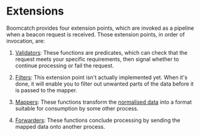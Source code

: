 # Extensions

Boomcatch provides
four extension points,
which are invoked
as a pipeline
when a beacon request
is received.
Those extension points,
in order of invocation,
are:

1. [Validators]:
   These functions
   are predicates,
   which can check
   that the request
   meets your specific requirements,
   then signal whether
   to continue processing
   or fail the request.

2. [Filters]:
   This extension point
   isn't actually implemented yet.
   When it's done,
   it will enable you
   to filter out
   unwanted parts
   of the data
   before it is passed
   to the mapper.

3. [Mappers]:
   These functions
   transform the [normalised data][data]
   into a format
   suitable for consumption
   by some other process.

4. [Forwarders]:
   These functions
   conclude processing
   by sending the mapped data
   onto another process.

[validators]: validators/README.md
[option]: ../README.md#from-the-command-line
[filters]: filters/README.md
[mappers]: mappers/README.md
[data]: data.md
[forwarders]: forwarders/README.md


